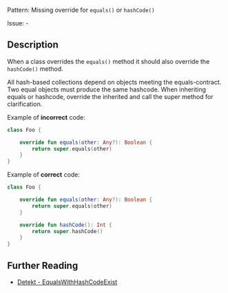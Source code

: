 Pattern: Missing override for `equals()` or `hashCode()`

Issue: -

## Description

When a class overrides the `equals()` method it should also override the `hashCode()` method.

All hash-based collections depend on objects meeting the equals-contract. Two equal objects must produce the same hashcode. When inheriting equals or hashcode, override the inherited and call the super method for clarification.

Example of **incorrect** code:

```kotlin
class Foo {

    override fun equals(other: Any?): Boolean {
        return super.equals(other)
    }
}
```

Example of **correct** code:

```kotlin
class Foo {

    override fun equals(other: Any?): Boolean {
        return super.equals(other)
    }

    override fun hashCode(): Int {
        return super.hashCode()
    }
}
```

## Further Reading

* [Detekt - EqualsWithHashCodeExist](https://detekt.dev/docs/rules/potential-bugs/#equalswithhashcodeexist)